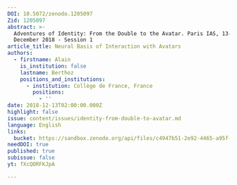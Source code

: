 ```yaml
---
DOI: 10.5072/zenodo.1205097
Zid: 1205097
abstract: >-
  Adventures of Identity: From the Double to the Avatar. Paris IAS, 13-14
  December 2018 - Session 1
article_title: Neural Basis of Interaction with Avatars
authors:
  - firstname: Alain
    is_institution: false
    lastname: Berthoz
    positions_and_institutions:
      - institution: Collège de France, France
        positions:
          - ''
date: 2018-12-13T02:00:00.000Z
highlight: false
issue: content/issues/identity-from-double-to-avatar.md
language: English
links:
  bucket: https://sandbox.zenodo.org/api/files/c4947b51-2e92-4465-a95f-d968b66d4362
needDOI: true
published: true
subissue: false
yt: fXcQORFKJpA

---
```









<Youtube yt="fXcQORFKJpA" caption="Neural Basis of Interaction with Avatars"></Youtube>